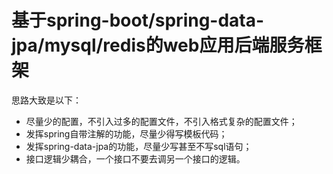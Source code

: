 # 基于spring-boot/spring-data-jpa/mysql/redis的web应用后端服务框架

思路大致是以下：
- 尽量少的配置，不引入过多的配置文件，不引入格式复杂的配置文件；
- 发挥spring自带注解的功能，尽量少得写模板代码；
- 发挥spring-data-jpa的功能，尽量少写甚至不写sql语句；
- 接口逻辑少耦合，一个接口不要去调另一个接口的逻辑。

